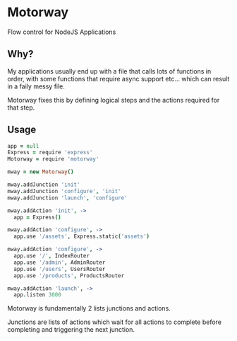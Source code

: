 # Motorway

Flow control for NodeJS Applications

## Why?

My applications usually end up with a file that calls lots of functions in order, with some functions that require async support etc... which can result in a faily messy file.

Motorway fixes this by defining logical steps and the actions required for that step.

## Usage

```coffee
app = null
Express = require 'express'
Motorway = require 'motorway'

mway = new Motorway()

mway.addJunction 'init'
mway.addJunction 'configure', 'init'
mway.addJunction 'launch', 'configure'

mway.addAction 'init', ->
  app = Express()

mway.addAction 'configure', ->
  app.use '/assets', Express.static('assets')

mway.addAction 'configure', ->
  app.use '/', IndexRouter
  app.use '/admin', AdminRouter
  app.use '/users', UsersRouter
  app.use '/products', ProductsRouter

mway.addAction 'launch', ->
  app.listen 3000
```

Motorway is fundamentally 2 lists junctions and actions.

Junctions are lists of actions which wait for all actions to complete before completing and triggering the next junction.
